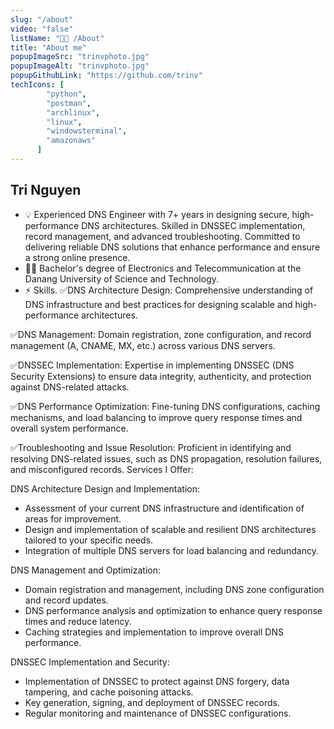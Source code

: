```yaml
---
slug: "/about"
video: "false"
listName: "👨‍💻 /About"
title: "About me"
popupImageSrc: "trinvphoto.jpg"
popupImageAlt: "trinvphoto.jpg"
popupGithubLink: "https://github.com/trinv"
techIcons: [
        "python",
        "postman",
        "archlinux",
        "linux",
        "windowsterminal",
        "amazonaws"
      ]
---
```


## Tri Nguyen

- 💡 Experienced DNS Engineer with 7+ years in designing secure, high-performance DNS architectures. Skilled in DNSSEC implementation, record management, and advanced troubleshooting. Committed to delivering reliable DNS solutions that enhance performance and ensure a strong online presence.
- 👨‍🎓 Bachelor's degree of Electronics and Telecommunication at the Danang University of Science and Technology. 
- ⚡ Skills.
✅DNS Architecture Design: Comprehensive understanding of DNS infrastructure and best practices for designing scalable and high-performance architectures.

✅DNS Management: Domain registration, zone configuration, and record management (A, CNAME, MX, etc.) across various DNS servers.

✅DNSSEC Implementation: Expertise in implementing DNSSEC (DNS Security Extensions) to ensure data integrity, authenticity, and protection against DNS-related attacks.

✅DNS Performance Optimization: Fine-tuning DNS configurations, caching mechanisms, and load balancing to improve query response times and overall system performance.

✅Troubleshooting and Issue Resolution: Proficient in identifying and resolving DNS-related issues, such as DNS propagation, resolution failures, and misconfigured records.
Services I Offer:

DNS Architecture Design and Implementation:

- Assessment of your current DNS infrastructure and identification of areas for improvement.
- Design and implementation of scalable and resilient DNS architectures tailored to your specific needs.
- Integration of multiple DNS servers for load balancing and redundancy.

DNS Management and Optimization:
- Domain registration and management, including DNS zone configuration and record updates.
- DNS performance analysis and optimization to enhance query response times and reduce latency.
- Caching strategies and implementation to improve overall DNS performance.

DNSSEC Implementation and Security:
- Implementation of DNSSEC to protect against DNS forgery, data tampering, and cache poisoning attacks.
- Key generation, signing, and deployment of DNSSEC records.
- Regular monitoring and maintenance of DNSSEC configurations.

